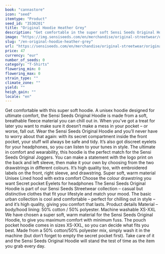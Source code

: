 ```yaml
---
book: "cannastore"
icon: "seed"
itemtype: "Product"
seed_id: "3530201"
title: "Original Hoodie Heather Grey"
description: "Get comfortable in the super soft Sensi Seeds Original Hoodie: a high quality unisex hoodie designed to move with you. Buy online now!"
image: "https://img.sensiseeds.com/en/merchandise/original-streetwear/original-hoodie-heather-grey-image.png"
slug: "/en-original-hoodie-heather-grey"
url: "https://sensiseeds.com/en/merchandise/original-streetwear/original-hoodie-heather-grey?a_aid=cannastore"
price: 47
currency: "eur"
number_of_seeds: 0
category: "T-Shirts"
flowering_min: 0
flowering_max: 0
strain_type: ""
climate_zone: ""
yield: ""
heigh_gain: ""
locale: "en"
---
```

Get comfortable with this super soft hoodie. A unisex hoodie designed for ultimate comfort, the Sensi Seeds Original Hoodie is made from a soft, breathable fleece material you can chill out in. When you’ve got a treat for later you want to make sure it doesn’t make a mess in your pocket – or worse, fall out. Wear the Sensi Seeds Original Hoodie and you’ll never have to worry about that again: with its secret compartment inside the front pocket, your stuff will always be safe and tidy. It’s also got discreet eyelets for your headphones, so you can listen to your tunes in style. The ultimate in comfort and wearability, this hoodie is the perfect match for the Sensi Seeds Original Joggers. You can make a statement with the logo print on the back and left sleeve, then make it your own by choosing from the two drawstrings in different colours. It’s high quality too, with embroidered labels on the front, right sleeve, and drawstring. Super soft, warm material Unisex Lined hood with extra comfort Choose the colour drawstring you want Secret pocket Eyelets for headphones The Sensi Seeds Original Hoodie is part of our Sensi Seeds Streetwear collection – casual but distinctive clothes that fit your lifestyle and match your mood. The basic urban collection is cool and comfortable – perfect for chilling out in style – and it’s high quality, giving you comfort that lasts. Product details Material – body/hood lining: 50% cotton / 50% polyester. Machine washable XS-XXL We have chosen a super soft, warm material for the Sensi Seeds Original Hoodie, to give you maximum comfort with minimum fuss. The pouch pocket hoodie comes in sizes XS-XXL, so you can decide what fits you best. Made from a 50% cotton/50% polyester mix, simply wash it in the machine (but don’t forget to empty the secret pocket first). Take care of it and the Sensi Seeds Original Hoodie will stand the test of time as the item you grab every day.

